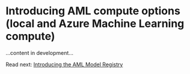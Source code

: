 # Introducing AML compute options (local and Azure Machine Learning compute)

...content in development...

Read next: [Introducing the AML Model Registry](./aml-model-registry.md)
